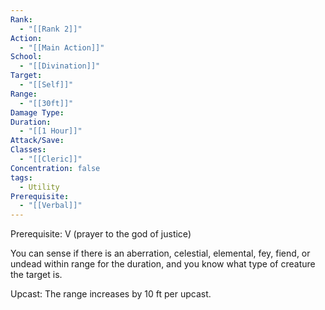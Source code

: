 ```yaml
---
Rank:
  - "[[Rank 2]]"
Action:
  - "[[Main Action]]"
School:
  - "[[Divination]]"
Target:
  - "[[Self]]"
Range:
  - "[[30ft]]"
Damage Type: 
Duration:
  - "[[1 Hour]]"
Attack/Save: 
Classes:
  - "[[Cleric]]"
Concentration: false
tags:
  - Utility
Prerequisite:
  - "[[Verbal]]"
---
```

Prerequisite: V (prayer to the god of justice)

You can sense if there is an aberration, celestial, elemental, fey, fiend, or undead within range for the duration, and you know what type of creature the target is.

Upcast: The range increases by 10 ft per upcast.